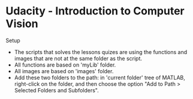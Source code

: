 # Udacity - Introduction to Computer Vision

Setup

- The scripts that solves the lessons quizes are using the functions and images that are not at the same folder as the script.
- All functions are based on 'myLib' folder.
- All images are based on 'images' folder.
- Add these two folders to the path: in 'current folder' tree of MATLAB, right-click on the folder, and then choose the option "Add to Path > Selected Folders and Subfolders".